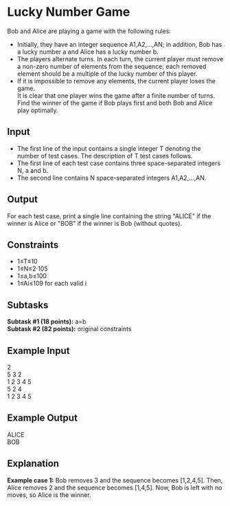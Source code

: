 # Lucky Number Game

Bob and Alice are playing a game with the following rules:

* Initially, they have an integer sequence A1,A2,…,AN; in addition, Bob has a lucky number a and Alice has a lucky number b.
* The players alternate turns. In each turn, the current player must remove a non-zero number of elements from the sequence; each removed element should be a multiple of the lucky number of this player.
* If it is impossible to remove any elements, the current player loses the game.<br />
It is clear that one player wins the game after a finite number of turns. Find the winner of the game if Bob plays first and both Bob and Alice play optimally.

## Input
* The first line of the input contains a single integer T denoting the number of test cases. The description of T test cases follows.
* The first line of each test case contains three space-separated integers N, a and b.
* The second line contains N space-separated integers A1,A2,…,AN.

## Output
For each test case, print a single line containing the string "ALICE" if the winner is Alice or "BOB" if the winner is Bob (without quotes).

## Constraints
* 1≤T≤10
* 1≤N≤2⋅105
* 1≤a,b≤100
* 1≤Ai≤109 for each valid i

## Subtasks
<b>Subtask #1 (18 points):</b> a=b <br/>
<b>Subtask #2 (82 points):</b> original constraints

## Example Input
2<br />
5 3 2<br />
1 2 3 4 5<br />
5 2 4<br />
1 2 3 4 5<br />
## Example Output
ALICE<br />
BOB<br />

## Explanation
<b>Example case 1:</b> Bob removes 3 and the sequence becomes [1,2,4,5]. Then, Alice removes 2 and the sequence becomes [1,4,5]. Now, Bob is left with no moves, so Alice is the winner.
